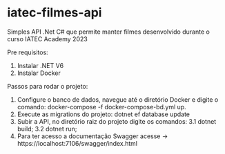 # iatec-filmes-api
Simples API .Net C# que permite manter filmes desenvolvido durante o curso IATEC Academy 2023




Pre requisitos:
1. Instalar .NET V6
2. Instalar Docker

Passos para rodar o projeto:
1. Configure o banco de dados, navegue até o diretório Docker e digite o comando: docker-compose -f docker-compose-bd.yml up.
2. Execute as migrations do projeto: dotnet ef database update
3. Subir a API,  no diretório raiz do projeto digite os comandos: 
   3.1 dotnet build;
   3.2 dotnet run;
4. Para ter acesso a documentação Swagger acesse -> https://localhost:7106/swagger/index.html

